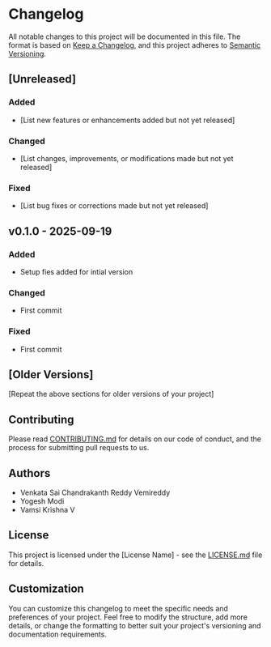 
# Changelog

All notable changes to this project will be documented in this file. The format is based on [Keep a Changelog](https://keepachangelog.com/en/1.0.0/), and this project adheres to [Semantic Versioning](https://semver.org/spec/v2.0.0.html).

## [Unreleased]

### Added

- [List new features or enhancements added but not yet released]

### Changed

- [List changes, improvements, or modifications made but not yet released]

### Fixed

- [List bug fixes or corrections made but not yet released]

## v0.1.0 - 2025-09-19

### Added

- Setup fies added for intial version

### Changed

- First commit

### Fixed

- First commit

## [Older Versions]

[Repeat the above sections for older versions of your project]

## Contributing

Please read [CONTRIBUTING.md](./contributing-template.md) for details on our code of conduct, and the process for submitting pull requests to us.

## Authors

- Venkata Sai Chandrakanth Reddy Vemireddy
- Yogesh Modi
- Vamsi Krishna V

## License

This project is licensed under the [License Name] - see the [LICENSE.md](./license-template.md) file for details.

## Customization

You can customize this changelog to meet the specific needs and preferences of your project. Feel free to modify the structure, add more details, or change the formatting to better suit your project's versioning and documentation requirements.

